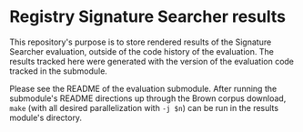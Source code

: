 # Registry Signature Searcher results

This repository's purpose is to store rendered results of the Signature Searcher evaluation, outside of the code history of the evaluation.  The results tracked here were generated with the version of the evaluation code tracked in the submodule.

Please see the README of the evaluation submodule.  After running the submodule's README directions up through the Brown corpus download, `make` (with all desired parallelization with `-j $n`) can be run in the results module's directory.
